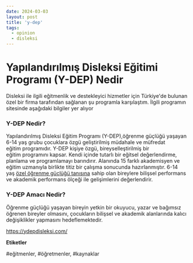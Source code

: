 ```yaml
---
date: 2024-03-03
layout: post
title: 'y-dep'
tags:
  - opinion
  - disleksi
---
```


# Yapılandırılmış Disleksi Eğitimi Programı (Y-DEP) Nedir


Disleksi ile ilgili eğitmenlik ve destekleyici hizmetler için Türkiye'de bulunan özel bir firma tarafından sağlanan şu programla karşılaştım. İlgili programın sitesinde aşağıdaki bilgiler yer alıyor

### **Y-DEP Nedir?**

Yapılandırılmış Disleksi Eğitim Programı (Y-DEP),öğrenme güçlüğü yaşayan 6-14 yaş grubu çocuklara özgü geliştirilmiş müdahale ve müfredat eğitim programıdır. Y-DEP kişiye özgü, bireyselleştirilmiş bir eğitim programını kapsar. Kendi içinde tutarlı bir eğitsel değerlendirme, planlama ve programlamayı barındırır. Alanında 15 farklı akademisyen ve eğitim uzmanıyla birlikte titiz bir çalışma sonucunda hazırlanmıştır. 6-14 yaş [özel öğrenme güçlüğü tanısına](https://ydepdisleksi.com/disleksi-tanisi-nasil-konur-hangi-testle-wiscr) sahip olan bireylere bilişsel performans ve akademik performans ölçeği ile gelişimlerini değerlendirir.

### **Y-DEP Amacı Nedir?** 

Öğrenme güçlüğü yaşayan bireyin yetkin bir okuyucu, yazar ve bağımsız öğrenen bireyler olmasını, çocukların bilişsel ve akademik alanlarında kalıcı değişiklikler yapmasını hedeflemektedir.

https://ydepdisleksi.com/

**Etiketler**

#eğitmenler, #öğretmenler, #kaynaklar 
